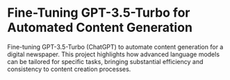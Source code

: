 # Fine-Tuning GPT-3.5-Turbo for Automated Content Generation
 Fine-tuning GPT-3.5-Turbo (ChatGPT) to automate content generation for a digital newspaper. This project highlights how advanced language models can be tailored for specific tasks, bringing substantial efficiency and consistency to content creation processes.
